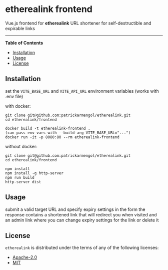 # etherealink frontend

Vue.js frontend for **etherealink**
URL shortener for self-destructible and expirable links

-----

**Table of Contents**

- [Installation](#installation)
- [Usage](#usage)
- [License](#license)

## Installation

set the `VITE_BASE_URL` and `VITE_API_URL` environment variables (works with .env file)

with docker:
```console
git clone git@github.com:patrickarmengol/etherealink.git
cd etherealink/frontend

docker build -t etherealink-frontend .
(can pass env vars with --build-arg VITE_BASE_URL="...")
docker run -it -p 8080:80 --rm etherealink-frontend
```

without docker:
```console
git clone git@github.com:patrickarmengol/etherealink.git
cd etherealink/frontend

npm install
npm install -g http-server
npm run build
http-server dist
```


## Usage

submit a valid target URL and specify expiry settings in the form
the response contains a shortened link that will redirect you when visited and an admin link where you can change expiry settings for the link or delete it

## License

`etherealink` is distributed under the terms of any of the following licenses:

- [Apache-2.0](https://spdx.org/licenses/Apache-2.0.html)
- [MIT](https://spdx.org/licenses/MIT.html)
